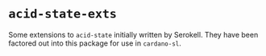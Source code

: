 # `acid-state-exts`

Some extensions to `acid-state` initially written by Serokell.
They have been factored out into this package for use in `cardano-sl`.
